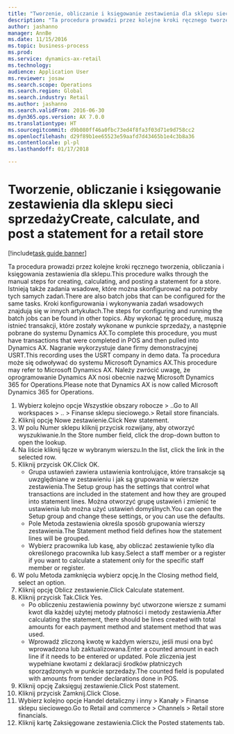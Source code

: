 ```yaml
--- 
title: "Tworzenie, obliczanie i księgowanie zestawienia dla sklepu sieci sprzedaży"
description: "Ta procedura prowadzi przez kolejne kroki ręcznego tworzenia, obliczania i księgowania zestawienia dla sklepu."
author: jashanno
manager: AnnBe
ms.date: 11/15/2016
ms.topic: business-process
ms.prod: 
ms.service: dynamics-ax-retail
ms.technology: 
audience: Application User
ms.reviewer: josaw
ms.search.scope: Operations
ms.search.region: Global
ms.search.industry: Retail
ms.author: jashanno
ms.search.validFrom: 2016-06-30
ms.dyn365.ops.version: AX 7.0.0
ms.translationtype: HT
ms.sourcegitcommit: d9b080ff46a0fbc73ed4f8fa3f03d71e9d758cc2
ms.openlocfilehash: d29f89b1ee65523e59aafd7d43465b1e4c3b8a36
ms.contentlocale: pl-pl
ms.lasthandoff: 01/17/2018

---
```

# <a name="create-calculate-and-post-a-statement-for-a-retail-store"></a><span data-ttu-id="3108a-103">Tworzenie, obliczanie i księgowanie zestawienia dla sklepu sieci sprzedaży</span><span class="sxs-lookup"><span data-stu-id="3108a-103">Create, calculate, and post a statement for a retail store</span></span>

[!include[task guide banner](../includes/task-guide-banner.md)]

<span data-ttu-id="3108a-104">Ta procedura prowadzi przez kolejne kroki ręcznego tworzenia, obliczania i księgowania zestawienia dla sklepu.</span><span class="sxs-lookup"><span data-stu-id="3108a-104">This procedure walks through the manual steps for creating, calculating, and posting a statement for a store.</span></span> <span data-ttu-id="3108a-105">Istnieją także zadania wsadowe, które można skonfigurować na potrzeby tych samych zadań.</span><span class="sxs-lookup"><span data-stu-id="3108a-105">There are also batch jobs that can be configured for the same tasks.</span></span> <span data-ttu-id="3108a-106">Kroki konfigurowania i wykonywania zadań wsadowych znajdują się w innych artykułach.</span><span class="sxs-lookup"><span data-stu-id="3108a-106">The steps for configuring and running the batch jobs can be found in other topics.</span></span> <span data-ttu-id="3108a-107">Aby wykonać tę procedurę, muszą istnieć transakcji, które zostały wykonane w punkcie sprzedaży, a następnie pobrane do systemu Dynamics AX.</span><span class="sxs-lookup"><span data-stu-id="3108a-107">To complete this procedure, you must have transactions that were completed in POS and then pulled into Dynamics AX.</span></span> <span data-ttu-id="3108a-108">Nagranie wykorzystuje dane firmy demonstracyjnej USRT.</span><span class="sxs-lookup"><span data-stu-id="3108a-108">This recording uses the USRT company in demo data.</span></span> <span data-ttu-id="3108a-109">Ta procedura może się odwoływać do systemu Microsoft Dynamics AX.</span><span class="sxs-lookup"><span data-stu-id="3108a-109">This procedure may refer to Microsoft Dynamics AX.</span></span> <span data-ttu-id="3108a-110">Należy zwrócić uwagę, że oprogramowanie Dynamics AX nosi obecnie nazwę Microsoft Dynamics 365 for Operations.</span><span class="sxs-lookup"><span data-stu-id="3108a-110">Please note that Dynamics AX is now called Microsoft Dynamics 365 for Operations.</span></span>

1. <span data-ttu-id="3108a-111">Wybierz kolejno opcje Wszystkie obszary robocze > ..</span><span class="sxs-lookup"><span data-stu-id="3108a-111">Go to All workspaces > ..</span></span> <span data-ttu-id="3108a-112">> Finanse sklepu sieciowego.</span><span class="sxs-lookup"><span data-stu-id="3108a-112">> Retail store financials.</span></span>
2. <span data-ttu-id="3108a-113">Kliknij opcję Nowe zestawienie.</span><span class="sxs-lookup"><span data-stu-id="3108a-113">Click New statement.</span></span>
3. <span data-ttu-id="3108a-114">W polu Numer sklepu kliknij przycisk rozwijany, aby otworzyć wyszukiwanie.</span><span class="sxs-lookup"><span data-stu-id="3108a-114">In the Store number field, click the drop-down button to open the lookup.</span></span>
4. <span data-ttu-id="3108a-115">Na liście kliknij łącze w wybranym wierszu.</span><span class="sxs-lookup"><span data-stu-id="3108a-115">In the list, click the link in the selected row.</span></span>
5. <span data-ttu-id="3108a-116">Kliknij przycisk OK.</span><span class="sxs-lookup"><span data-stu-id="3108a-116">Click OK.</span></span>
    * <span data-ttu-id="3108a-117">Grupa ustawień zawiera ustawienia kontrolujące, które transakcje są uwzględniane w zestawieniu i jak są grupowania w wiersze zestawienia.</span><span class="sxs-lookup"><span data-stu-id="3108a-117">The Setup group has the settings that control what transactions are included in the statement and how they are grouped into statement lines.</span></span> <span data-ttu-id="3108a-118">Można otworzyć grupę ustawień i zmienić te ustawienia lub można użyć ustawień domyślnych.</span><span class="sxs-lookup"><span data-stu-id="3108a-118">You can open the Setup group and change these settings, or you can use the defaults.</span></span>  
    * <span data-ttu-id="3108a-119">Pole Metoda zestawienia określa sposób grupowania wierszy zestawienia.</span><span class="sxs-lookup"><span data-stu-id="3108a-119">The Statement method field defines how the statement lines will be grouped.</span></span>  
    * <span data-ttu-id="3108a-120">Wybierz pracownika lub kasę, aby obliczać zestawienie tylko dla określonego pracownika lub kasy.</span><span class="sxs-lookup"><span data-stu-id="3108a-120">Select a staff member or a register if you want to calculate a statement only for the specific staff member or register.</span></span>  
6. <span data-ttu-id="3108a-121">W polu Metoda zamknięcia wybierz opcję.</span><span class="sxs-lookup"><span data-stu-id="3108a-121">In the Closing method field, select an option.</span></span>
7. <span data-ttu-id="3108a-122">Kliknij opcję Oblicz zestawienie.</span><span class="sxs-lookup"><span data-stu-id="3108a-122">Click Calculate statement.</span></span>
8. <span data-ttu-id="3108a-123">Kliknij przycisk Tak.</span><span class="sxs-lookup"><span data-stu-id="3108a-123">Click Yes.</span></span>
    * <span data-ttu-id="3108a-124">Po obliczeniu zestawienia powinny być utworzone wiersze z sumami kwot dla każdej użytej metody płatności i metody zestawienia.</span><span class="sxs-lookup"><span data-stu-id="3108a-124">After calculating the statement, there should be lines created with total amounts for each payment method and statement method that was used.</span></span>  
    * <span data-ttu-id="3108a-125">Wprowadź zliczoną kwotę w każdym wierszu, jeśli musi ona być wprowadzona lub zaktualizowana.</span><span class="sxs-lookup"><span data-stu-id="3108a-125">Enter a counted amount in each line if it needs to be entered or updated.</span></span> <span data-ttu-id="3108a-126">Pole zliczenia jest wypełniane kwotami z deklaracji środków płatniczych sporządzonych w punkcie sprzedaży.</span><span class="sxs-lookup"><span data-stu-id="3108a-126">The counted field is populated with amounts from tender declarations done in POS.</span></span>  
9. <span data-ttu-id="3108a-127">Kliknij opcję Zaksięguj zestawienie.</span><span class="sxs-lookup"><span data-stu-id="3108a-127">Click Post statement.</span></span>
10. <span data-ttu-id="3108a-128">Kliknij przycisk Zamknij.</span><span class="sxs-lookup"><span data-stu-id="3108a-128">Click Close.</span></span>
11. <span data-ttu-id="3108a-129">Wybierz kolejno opcje Handel detaliczny i inny > Kanały > Finanse sklepu sieciowego.</span><span class="sxs-lookup"><span data-stu-id="3108a-129">Go to Retail and commerce > Channels > Retail store financials.</span></span>
12. <span data-ttu-id="3108a-130">Kliknij kartę Zaksięgowane zestawienia.</span><span class="sxs-lookup"><span data-stu-id="3108a-130">Click the Posted statements tab.</span></span>



